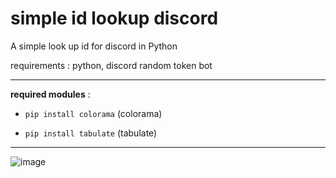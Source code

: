 # simple id lookup discord
A simple look up id for discord in Python

requirements : python, discord random token bot


____


**required modules** : 
- ```pip install colorama``` (colorama)
* ```pip install tabulate``` (tabulate)

____

![image](https://user-images.githubusercontent.com/80837971/232311873-dae1a25f-1497-42e9-8300-185d412fecf8.png)

